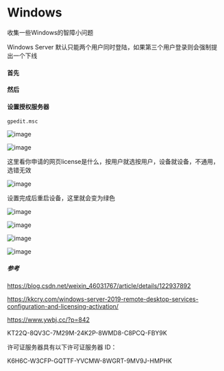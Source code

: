 # Windows
收集一些Windows的智障小问题

Windows Server 默认只能两个用户同时登陆，如果第三个用户登录则会强制提出一个下线

#### 首先



#### 然后

#### 设置授权服务器

```
gpedit.msc
```
![image](https://github.com/Meidouzanget/Windows/assets/59044398/457ce342-31df-4499-a295-2147e2b6bf16)

![image](https://github.com/Meidouzanget/Windows/assets/59044398/a569097f-76a6-4155-94a4-fb234b15e6d1)

这里看你申请的网页license是什么，按用户就选按用户，设备就设备，不通用，选错无效

![image](https://github.com/Meidouzanget/Windows/assets/59044398/00cf7e8a-f433-4fa3-85f6-74841b7c8e49)


设置完成后重启设备，这里就会变为绿色

![image](https://user-images.githubusercontent.com/59044398/217131007-223ffd6e-b8b3-4523-b6ca-a544ae4303c0.png)

![image](https://github.com/Meidouzanget/Windows/assets/59044398/a65baf10-63f8-4376-9af1-7cf79724e5ae)



































![image](https://user-images.githubusercontent.com/59044398/217130706-37e35304-2342-40b2-8343-0c936b551a0e.png)


![image](https://user-images.githubusercontent.com/59044398/217130782-af4e6c6a-a4c3-4128-8e05-6b2707e17ddc.png)

##### 参考

https://blog.csdn.net/weixin_46031767/article/details/122937892

https://kkcry.com/windows-server-2019-remote-desktop-services-configuration-and-licensing-activation/

https://www.ywbj.cc/?p=842

KT22Q-8QV3C-7M29M-24K2P-8WMD8-C8PCQ-FBY9K

许可证服务器具有以下许可证服务器 ID：

K6H6C-W3CFP-GQTTF-YVCMW-8WGRT-9MV9J-HMPHK
